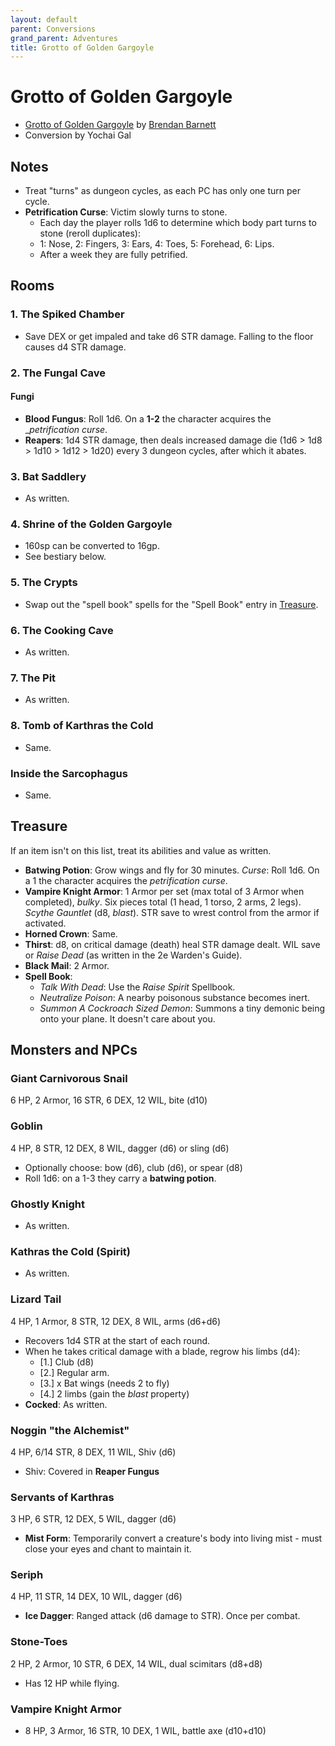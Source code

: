 ```yaml
---
layout: default
parent: Conversions
grand_parent: Adventures
title: Grotto of Golden Gargoyle
---
```


# Grotto of Golden Gargoyle

- [Grotto of Golden Gargoyle](https://pocket-sized-perils.itch.io/grotto-of) by [Brendan Barnett](https://dexsave.blogspot.com)
- Conversion by Yochai Gal

## Notes

- Treat "turns" as dungeon cycles, as each PC has only one turn per cycle.
- **Petrification Curse**: Victim slowly turns to stone. 
  - Each day the player rolls 1d6 to determine which body part turns to stone (reroll duplicates):  
  - 1: Nose, 2: Fingers, 3: Ears, 4: Toes, 5: Forehead, 6: Lips. 
  - After a week they are fully petrified.

## Rooms

### 1. The Spiked Chamber

- Save DEX or get impaled and take d6 STR damage. Falling to the floor causes d4 STR damage.

### 2. The Fungal Cave

#### Fungi

- **Blood Fungus**: Roll 1d6. On a **1-2** the character acquires the __petrification curse_.
- **Reapers**: 1d4 STR damage, then deals increased damage die (1d6 > 1d8 > 1d10 > 1d12 > 1d20) every 3 dungeon cycles, after which it abates.

### 3. Bat Saddlery

- As written.

### 4. Shrine of the Golden Gargoyle

- 160sp can be converted to 16gp.
- See bestiary below.

### 5. The Crypts

- Swap out the "spell book" spells for the "Spell Book" entry in [Treasure](#treasure).

### 6. The Cooking Cave

- As written.

### 7. The Pit

- As written.

### 8. Tomb of Karthras the Cold

- Same.

### Inside the Sarcophagus

- Same.

## Treasure

If an item isn't on this list, treat its abilities and value as written.

- **Batwing Potion**: Grow wings and fly for 30 minutes. _Curse_: Roll 1d6. On a 1 the character acquires the _petrification curse_.
- **Vampire Knight Armor**: 1 Armor per set (max total of 3 Armor when completed), _bulky_. Six pieces total (1 head, 1 torso, 2 arms, 2 legs). _Scythe Gauntlet_ (d8, _blast_). STR save to wrest control from the armor if activated.
- **Horned Crown**: Same.
- **Thirst**: d8, on critical damage (death) heal STR damage dealt. WIL save or _Raise Dead_ (as written in the 2e Warden's Guide). 
- **Black Mail**: 2 Armor.
- **Spell Book**:
  - _Talk With Dead_: Use the _Raise Spirit_ Spellbook.
  - _Neutralize Poison_: A nearby poisonous substance becomes inert.
  - _Summon A Cockroach Sized Demon_: Summons a tiny demonic being onto your plane. It doesn't care about you.

## Monsters and NPCs

### Giant Carnivorous Snail

6 HP, 2 Armor, 16 STR, 6 DEX, 12 WIL, bite (d10)

### Goblin

4 HP, 8 STR, 12 DEX, 8 WIL, dagger (d6) or sling (d6)

- Optionally choose: bow (d6), club (d6), or spear (d8)  
- Roll 1d6: on a 1-3 they carry a **batwing potion**.

### Ghostly Knight

- As written.

### Kathras the Cold (Spirit)

- As written.

### Lizard Tail

4 HP, 1 Armor, 8 STR, 12 DEX, 8 WIL, arms (d6+d6)
- Recovers 1d4 STR at the start of each round. 
- When he takes critical damage with a blade, regrow his limbs (d4):    
  - [1.] Club (d8)
  - [2.] Regular arm.
  - [3.] x Bat wings (needs 2 to fly)
  - [4.] 2 limbs (gain the _blast_ property)
- **Cocked**: As written. 

### Noggin "the Alchemist"

4 HP, 6/14 STR, 8 DEX, 11 WIL, Shiv (d6)
- Shiv: Covered in **Reaper Fungus**

### Servants of Karthras

3 HP, 6 STR, 12 DEX, 5 WIL, dagger (d6)

- **Mist Form**: Temporarily convert a creature's body into living mist - must close your eyes and chant to maintain it.

### Seriph

4 HP, 11 STR, 14 DEX, 10 WIL, dagger (d6)

- **Ice Dagger**: Ranged attack (d6 damage to STR). Once per combat.   

### Stone-Toes

2 HP, 2 Armor, 10 STR, 6 DEX, 14 WIL, dual scimitars (d8+d8)

- Has 12 HP while flying.

### Vampire Knight Armor

- 8 HP, 3 Armor, 16 STR, 10 DEX, 1 WIL, battle axe (d10+d10)